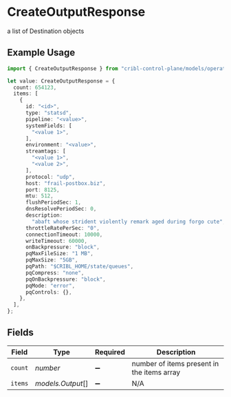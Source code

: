 # CreateOutputResponse

a list of Destination objects

## Example Usage

```typescript
import { CreateOutputResponse } from "cribl-control-plane/models/operations";

let value: CreateOutputResponse = {
  count: 654123,
  items: [
    {
      id: "<id>",
      type: "statsd",
      pipeline: "<value>",
      systemFields: [
        "<value 1>",
      ],
      environment: "<value>",
      streamtags: [
        "<value 1>",
        "<value 2>",
      ],
      protocol: "udp",
      host: "frail-postbox.biz",
      port: 8125,
      mtu: 512,
      flushPeriodSec: 1,
      dnsResolvePeriodSec: 0,
      description:
        "abaft whose strident violently remark aged during forgo cute",
      throttleRatePerSec: "0",
      connectionTimeout: 10000,
      writeTimeout: 60000,
      onBackpressure: "block",
      pqMaxFileSize: "1 MB",
      pqMaxSize: "5GB",
      pqPath: "$CRIBL_HOME/state/queues",
      pqCompress: "none",
      pqOnBackpressure: "block",
      pqMode: "error",
      pqControls: {},
    },
  ],
};
```

## Fields

| Field                                      | Type                                       | Required                                   | Description                                |
| ------------------------------------------ | ------------------------------------------ | ------------------------------------------ | ------------------------------------------ |
| `count`                                    | *number*                                   | :heavy_minus_sign:                         | number of items present in the items array |
| `items`                                    | *models.Output*[]                          | :heavy_minus_sign:                         | N/A                                        |